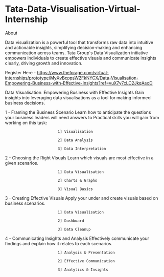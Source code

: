 # Tata-Data-Visualisation-Virtual-Internship
About

Data visualization is a powerful tool that transforms raw data into intuitive and actionable insights, simplifying decision-making and enhancing communication across teams. 
Tata Group's Data Visualization initiative empowers individuals to create effective visuals and communicate insights clearly, driving growth and innovation.

Register Here - https://www.theforage.com/virtual-internships/prototype/MyXvBcppsW2FkNYCX/Data-Visualisation-Empowering-Business-with-Effective-Insights?ref=vuX7y7cLC2JkqAaoD

Data Visualisation: Empowering Business with Effective Insights Gain insights into leveraging data visualisations as a tool for making informed business decisions.

1 - Framing the Business Scenario Learn how to anticipate the questions your business leaders will need answers to Practical skills you will gain from working on this task:

                            1] Visualisation 
                                                  
                            2] Data Analysis 
                                                  
                            3] Data Interpretation

2 - Choosing the Right Visuals Learn which visuals are most effective in a given scenarios.

                            1] Data Visualisation 
                            
                            2] Charts & Graphs 
                            
                            3] Visual Basics

3 - Creating Effective Visuals Apply your under and create visuals based on business scenarios.

                            1] Data Visualisation 
                            
                            2] Dashboard 
                            
                            3] Data Cleanup

4 - Communicating Insights and Analysis Effectively communicate your findings and explain how it relates to each scenarios.

                            1] Analysis & Presentation 
                            
                            2] Effective Communication 
                            
                            3] Analytics & Insights
